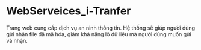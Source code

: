 # WebServeices_i-Tranfer
Trang web cung cấp dịch vụ an ninh thông tin. Hệ thống sẽ giúp người dùng gửi nhận file đã mã hóa, giảm khả năng lộ dữ liệu mà người dùng muốn gửi và nhận.
